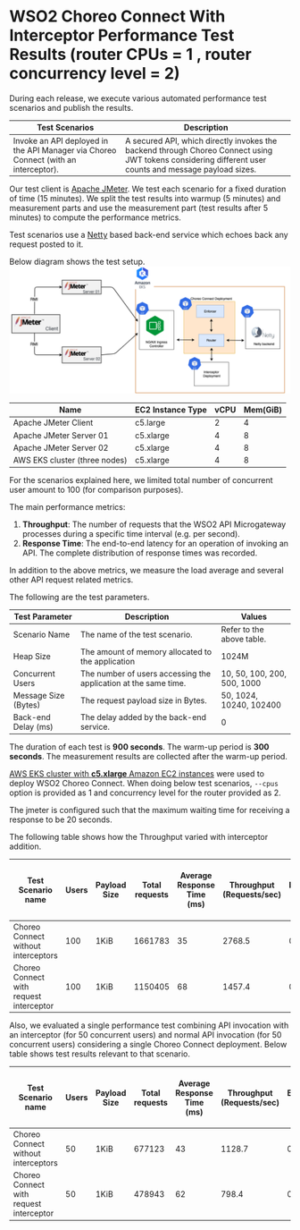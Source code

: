 # WSO2 Choreo Connect With Interceptor Performance Test Results (router CPUs = 1 , router concurrency level = 2)

During each release, we execute various automated performance test scenarios and publish the results.

| Test Scenarios | Description |
| --- | --- |
| Invoke an API deployed in the API Manager via Choreo Connect (with an interceptor). | A secured API, which directly invokes the backend through Choreo Connect using JWT tokens considering different user counts and message payload sizes. |

Our test client is [Apache JMeter](https://jmeter.apache.org/index.html). We test each scenario for a fixed duration of
time (15 minutes). We split the test results into warmup (5 minutes) and measurement parts and use the measurement part (test results after 5 minutes) to compute the
performance metrics.

Test scenarios use a [Netty](https://netty.io/) based back-end service which echoes back any request
posted to it.

Below diagram shows the test setup.
![picture](images/inteceptorDiagram.png)

| Name                          | EC2 Instance Type | vCPU | Mem(GiB) |
| ----------------------------- | ----------------- | ---- | -------- |
| Apache JMeter Client          | c5.large          | 2    | 4        |
| Apache JMeter Server 01       | c5.xlarge         | 4    | 8        |
| Apache JMeter Server 02       | c5.xlarge         | 4    | 8        |
| AWS EKS cluster (three nodes) | c5.xlarge         | 4    | 8        |

For the scenarios explained here, we limited total number of concurrent user amount to 100 (for comparison purposes).

The main performance metrics:

1. **Throughput**: The number of requests that the WSO2 API Microgateway processes during a specific time interval (e.g. per second).
2. **Response Time**: The end-to-end latency for an operation of invoking an API. The complete distribution of response times was recorded.

In addition to the above metrics, we measure the load average and several other API request related metrics.

The following are the test parameters.

| Test Parameter | Description | Values |
| --- | --- | --- |
| Scenario Name | The name of the test scenario. | Refer to the above table. |
| Heap Size | The amount of memory allocated to the application | 1024M |
| Concurrent Users | The number of users accessing the application at the same time. | 10, 50, 100, 200, 500, 1000 |
| Message Size (Bytes) | The request payload size in Bytes. | 50, 1024, 10240, 102400 |
| Back-end Delay (ms) | The delay added by the back-end service. | 0 |

The duration of each test is **900 seconds**. The warm-up period is **300 seconds**.
The measurement results are collected after the warm-up period.

[AWS EKS cluster with **c5.xlarge** Amazon EC2 instances](https://aws.amazon.com/eks/?nc2=type_a) were used to deploy WSO2 Choreo Connect.
When doing below test scenarios, `--cpus` option is provided as 1 and concurrency level for the router provided as 2.

The jmeter is configured such that the maximum waiting time for receiving a response to be 20 seconds.

The following table shows how the Throughput varied with interceptor addition.

|               Test Scenario name        | Users | Payload Size | Total requests | Average Response Time (ms) | Throughput (Requests/sec) | Error % | Error Count | Little's law verification | 90th Percentile of Response Time (ms) | 95th Percentile of Response Time (ms) | 99th Percentile of Response Time (ms) |
| --------------------------------------- | ----- | ------------ | -------------- | -------------------------- | ------------------------- | ------- | ----------- | ------------------------- | ------------------------------------- | ------------------------------------- | ------------------------------------- |
| Choreo Connect without interceptors     | 100   | 1KiB         | 1661783        | 35                         | 2768.5                    | 0       | 0           | 96.8975                   | 72                                    | 75                                    | 80                                    |
| Choreo Connect with request interceptor | 100   | 1KiB         | 1150405        | 68                         | 1457.4                    | 0       | 0           | 99.1032                   | 102                                   | 106                                   | 152                                   |

Also, we evaluated a single performance test combining API invocation with an interceptor (for 50 concurrent users) and normal API invocation (for 50 concurrent users) considering a single Choreo Connect deployment. Below table shows test results relevant to that scenario.

|Test Scenario name                       | Users | Payload Size | Total requests | Average Response Time (ms) | Throughput (Requests/sec) | Error % | Error Count | Little's law verification | 90th Percentile of Response Time (ms) | 95th Percentile of Response Time (ms) | 99th Percentile of Response Time (ms) |
| --------------------------------------- | ----- | ------------ | -------------- | -------------------------- | ------------------------- | ------- | ----------- | ------------------------- | ------------------------------------- | ------------------------------------- | ------------------------------------- |
| Choreo Connect without interceptors     | 50    | 1KiB         | 677123         | 43                         | 1128.7                    | 0       |             | 48.5341                   | 75                                    | 78                                    | 82                                    |
| Choreo Connect with request interceptor | 50    | 1KiB         | 478943         | 62                         | 798.4                     | 0       |             | 49.5008                   | 87                                    | 89                                    | 95                                    |
